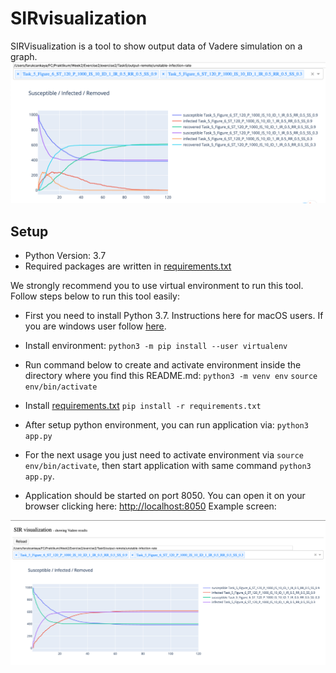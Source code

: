 # SIRvisualization
SIRVisualization is a tool to show output data of Vadere simulation on a graph.
<img src="unstable-infection-rate.png" />

## Setup
- Python Version: 3.7
- Required packages are written in <a href="https://github.com/crowdmodeling20ss/sir-visualization/blob/master/requirements.txt">requirements.txt</a>

We strongly recommend you to use virtual environment to run this tool. Follow steps below to run this tool easily:
- First you need to install Python 3.7. Instructions here for macOS users. If you are windows user follow <a href="https://packaging.python.org/guides/installing-using-pip-and-virtual-environments/">here</a>.
- Install environment:
  `python3 -m pip install --user virtualenv`
- Run command below to create and activate environment inside the directory where you find this README.md:
  `python3 -m venv env`
  `source env/bin/activate`
- Install <a href="https://github.com/crowdmodeling20ss/sir-visualization/blob/master/requirements.txt">requirements.txt</a>
  `pip install -r requirements.txt`
  
- After setup python environment, you can run application via:
  `python3 app.py`

- For the next usage you just need to activate environment via `source env/bin/activate`, then start application with same command `python3 app.py`.
- Application should be started on port 8050. You can open it on your browser clicking here: <a href="http://localhost:8050">http://localhost:8050</a>
Example screen:
<img src="SIRVIS.png" />
